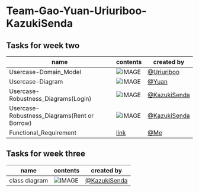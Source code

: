 # Team-Gao-Yuan-Uriuriboo-KazukiSenda
## Tasks for week two
|name|contents|created by|
|---|---|---|
|Usercase-Domain_Model|![IMAGE](https://github.com/MGMCN/Team-Gao-Yuan-Uriuriboo-KazukiSenda/blob/main/image/Usercase-Domain_Model.drawio.png)|[@Uriuriboo](https://github.com/uriuriboo)|
|Usercase-Diagram|![IMAGE](https://github.com/MGMCN/Team-Gao-Yuan-Uriuriboo-KazukiSenda/blob/main/image/Usercase-Diagram.png)|[@Yuan](https://github.com/WEI44ZHEYUAN)|
|Usercase-Robustness_Diagrams(Login)|![IMAGE](https://github.com/MGMCN/Team-Gao-Yuan-Uriuriboo-KazukiSenda/blob/main/image/Usercase-Robustness_Diagrams(login).drawio.png)|[@KazukiSenda](https://github.com/KazukiSenda)|
|Usercase-Robustness_Diagrams(Rent or Borrow)|![IMAGE](https://github.com/MGMCN/Team-Gao-Yuan-Uriuriboo-KazukiSenda/blob/main/image/Usercase-Robustness_Diagrams(rent_or_borrow).drawio.png)|[@KazukiSenda](https://github.com/KazukiSenda)|
|Functional_Requirement|[link](https://github.com/MGMCN/Team-Gao-Yuan-Uriuriboo-KazukiSenda/blob/main/Functional_Requirement.md)| [@Me](https://github.com/MGMCN) |
## Tasks for week three
|name|contents|created by|
|---|---|---|
|class diagram|![IMAGE](https://github.com/MGMCN/Team-Gao-Yuan-Uriuriboo-KazukiSenda/blob/main/image/Usercase-Class%20Diagram.drawio.png)|[@KazukiSenda](https://github.com/KazukiSenda)|


